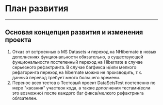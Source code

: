 # План развития #

---

## Основая концепция развития и изменения проекта ##

1. Отказ от встроенных в MS Datasets и переход на NHibernate в новых дополнениях фунциональности обязательно, в существующей
 фунциональности постепенный переход на Hibernate в случае серьезного рефактринга. В случае багфикса и/или мелкого рефаторинга
 переход на hibernate можно не производить, т.к. данный перевод требует много большего времени.
1. Перенос всех тестов в Тестовый проект DataSetsTest постепенно по мере "касания" участвок кода, а также дополнения тестами(если это возможно) 
 после каждого баг фикса/мелкого рефактринга обязателен.